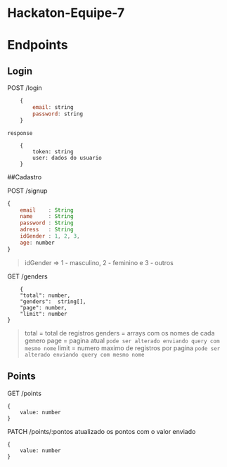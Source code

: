 # Hackaton-Equipe-7

# Endpoints

## Login

POST /login

``` javascript
    {
        email: string
        password: string
    }
```

`response`
```
    {
        token: string
        user: dados do usuario
    }
```
##Cadastro

POST /signup

``` javascript
{
    email    : String
    name     : String
    password : String
    adress   : String
    idGender : 1, 2, 3,
    age: number
}
```

> idGender => 1 - masculino, 2 - feminino e 3 - outros

GET /genders

```
    {
	"total": number,
	"genders":  string[],
	"page": number,
	"limit": number
}
```
> total = total de registros
> genders = arrays com os nomes de cada genero
> page = pagina atual `pode ser alterado enviando query com mesmo nome`
> limit = numero maximo de registros por pagina `pode ser alterado enviando query com mesmo nome`

## Points

GET /points
```
{
    value: number
}
```

PATCH /points/:pontos
atualizado os pontos com o valor enviado

```
{
    value: number
}
```
